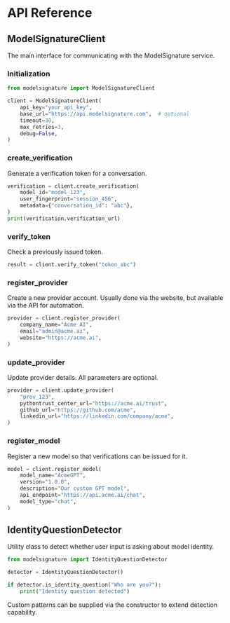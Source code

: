 # API Reference

## ModelSignatureClient

The main interface for communicating with the ModelSignature service.

### Initialization

```python
from modelsignature import ModelSignatureClient

client = ModelSignatureClient(
    api_key="your_api_key",
    base_url="https://api.modelsignature.com",  # optional
    timeout=30,
    max_retries=3,
    debug=False,
)
```

### create_verification

Generate a verification token for a conversation.

```python
verification = client.create_verification(
    model_id="model_123",
    user_fingerprint="session_456",
    metadata={"conversation_id": "abc"},
)
print(verification.verification_url)
```

### verify_token

Check a previously issued token.

```python
result = client.verify_token("token_abc")
```

### register_provider

Create a new provider account. Usually done via the website, but available via the API for automation.

```python
provider = client.register_provider(
    company_name="Acme AI",
    email="admin@acme.ai",
    website="https://acme.ai",
)
```

### update_provider

Update provider details. All parameters are optional.

```python
provider = client.update_provider(
    "prov_123",
    pythontrust_center_url="https://acme.ai/trust",
    github_url="https://github.com/acme",
    linkedin_url="https://linkedin.com/company/acme",
)
```

### register_model

Register a new model so that verifications can be issued for it.

```python
model = client.register_model(
    model_name="AcmeGPT",
    version="1.0.0",
    description="Our custom GPT model",
    api_endpoint="https://api.acme.ai/chat",
    model_type="chat",
)
```

## IdentityQuestionDetector

Utility class to detect whether user input is asking about model identity.

```python
from modelsignature import IdentityQuestionDetector

detector = IdentityQuestionDetector()

if detector.is_identity_question("Who are you?"):
    print("Identity question detected")
```

Custom patterns can be supplied via the constructor to extend detection capability.

